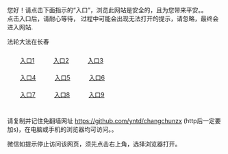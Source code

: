 您好！请点击下面指示的“入口”，浏览此网站是安全的，且为您带来平安。。 <br/>
点击入口后，请耐心等待， 过程中可能会出现无法打开的提示，请忽略，最终会进入网站. </br>

法轮大法在长春<br/>
<div style="padding:10px"><a style="margin:20px" target="_blank" href="https://d2dtb3oy3kpamq.cloudfront.net/2Qpsp?xmpokyl" id="ccLink1" rel="nofollow">入口1</a> <a target="_blank" style="margin:20px" href="https://d10cukg9rlhbmi.cloudfront.net/2Qpsp?wdjvqvbo" id="ccLink2" rel="nofollow">入口2</a> <a style="margin:20px" target="_blank" href="https://d151vnbvqf5c08.cloudfront.net/2Qpsp?qxgcrupy" id="ccLink3" rel="nofollow">入口3</a></div>

<div style="padding:10px" ><a style="margin:20px" target="_blank" href="https://d2dtb3oy3kpamq.cloudfront.net/2Qpsp?xmpokyl" id="ccLink4" rel="nofollow">入口4</a> <a style="margin:20px" href="https://d10cukg9rlhbmi.cloudfront.net/2Qpsp?wdjvqvbo" target="_blank" id="ccLink5" rel="nofollow">入口5</a> <a style="margin:20px" href="https://d151vnbvqf5c08.cloudfront.net/2Qpsp?qxgcrupy" target="_blank" id="ccLink6" rel="nofollow">入口6</a></div>

<div style="padding:10px"><a style="margin:20px" target="_blank" href="https://d2dtb3oy3kpamq.cloudfront.net/2Qpsp?xmpokyl" id="ccLink7" rel="nofollow">入口7</a> <a style="margin:20px" href="https://d10cukg9rlhbmi.cloudfront.net/2Qpsp?wdjvqvbo" target="_blank" id="ccLink8" rel="nofollow">入口8</a> <a style="margin:20px" target="_blank" href="https://d151vnbvqf5c08.cloudfront.net/2Qpsp?qxgcrupy" id="ccLink9" rel="nofollow">入口9</a></div>

<br/>



请复制并记住免翻墙网址 https://github.com/yntd/changchunzx (http后一定要加s)，在电脑或手机的浏览器均可访问。。<br/>

微信如提示停止访问该网页，须先点击右上角，选择浏览器打开。
